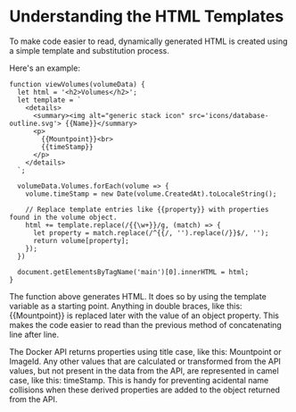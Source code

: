 # Understanding the HTML Templates
To make code easier to read, dynamically generated HTML is created using a simple template and substitution process.

Here's an example:

```
function viewVolumes(volumeData) {
  let html = '<h2>Volumes</h2>';
  let template = `
    <details>
      <summary><img alt="generic stack icon" src='icons/database-outline.svg'> {{Name}}</summary>
      <p>
        {{Mountpoint}}<br>
        {{timeStamp}}
      </p>
    </details>
  `;

  volumeData.Volumes.forEach(volume => {
    volume.timeStamp = new Date(volume.CreatedAt).toLocaleString();

    // Replace template entries like {{property}} with properties found in the volume object.
    html += template.replace(/{{\w+}}/g, (match) => {
      let property = match.replace(/^{{/, '').replace(/}}$/, '');
      return volume[property];
    });
  })

  document.getElementsByTagName('main')[0].innerHTML = html;
}
```

The function above generates HTML. It does so by using the template variable as a starting point. Anything in double braces, like this: {{Mountpoint}} is replaced later with the value of an object property. This makes the code easier to read than the previous method of concatenating line after line.

The Docker API returns properties using title case, like this: Mountpoint or ImageId. Any other values that are calculated or transformed from the API values, but not present in the data from the API, are represented in camel case, like this: timeStamp. This is handy for preventing acidental name collisions when these derived properties are added to the object returned from the API.
